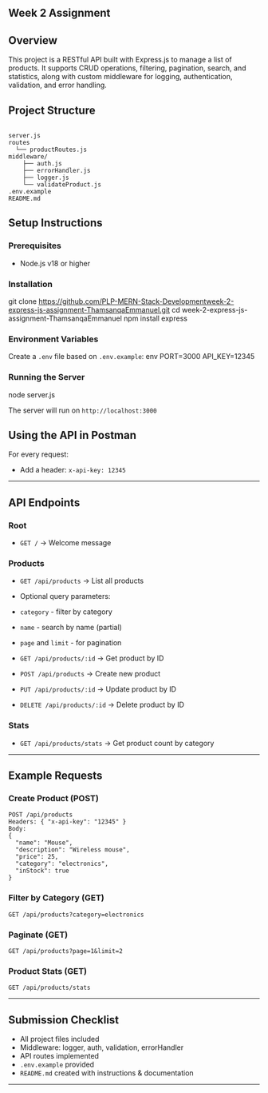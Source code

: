 ## Week 2 Assignment

##  Overview
This project is a RESTful API built with Express.js to manage a list of products. It supports CRUD operations, filtering, pagination, search, and statistics, along with custom middleware for logging, authentication, validation, and error handling.



##  Project Structure
```

server.js
routes 
  └── productRoutes.js
middleware/
    ├── auth.js
    ├── errorHandler.js
    ├── logger.js
    └── validateProduct.js
.env.example
README.md
```



##  Setup Instructions

### Prerequisites
- Node.js v18 or higher

### Installation

git clone https://github.com/PLP-MERN-Stack-Developmentweek-2-express-js-assignment-ThamsanqaEmmanuel.git
cd week-2-express-js-assignment-ThamsanqaEmmanuel
npm install express


### Environment Variables
Create a `.env` file based on `.env.example`:
env
PORT=3000
API_KEY=12345


### Running the Server

node server.js

The server will run on `http://localhost:3000`



##  Using the API in Postman
For every request:
- Add a header: `x-api-key: 12345`

---

##  API Endpoints

### Root
- `GET /` → Welcome message

### Products
- `GET /api/products` → List all products
- Optional query parameters:
- `category` - filter by category
- `name` - search by name (partial)
- `page` and `limit` - for pagination

- `GET /api/products/:id` → Get product by ID
- `POST /api/products` → Create new product
- `PUT /api/products/:id` → Update product by ID
- `DELETE /api/products/:id` → Delete product by ID

### Stats
- `GET /api/products/stats` → Get product count by category

---

##  Example Requests

### Create Product (POST)
```
POST /api/products
Headers: { "x-api-key": "12345" }
Body:
{
  "name": "Mouse",
  "description": "Wireless mouse",
  "price": 25,
  "category": "electronics",
  "inStock": true
}
```

### Filter by Category (GET)
```
GET /api/products?category=electronics
```

### Paginate (GET)
```
GET /api/products?page=1&limit=2
```

### Product Stats (GET)
```
GET /api/products/stats
```

---

##  Submission Checklist
-  All project files included
-  Middleware: logger, auth, validation, errorHandler
-  API routes implemented
-  `.env.example` provided
-  `README.md` created with instructions & documentation

---

